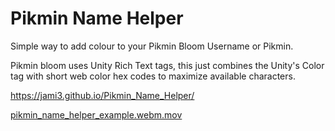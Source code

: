 # Pikmin Name Helper

Simple way to add colour to your Pikmin Bloom Username or Pikmin.

Pikmin bloom uses Unity Rich Text tags, this just combines the Unity's Color tag with short web color hex codes to maximize available characters.

https://jami3.github.io/Pikmin_Name_Helper/

[pikmin_name_helper_example.webm.mov](https://github.com/user-attachments/assets/33d8f0ab-cec4-4652-a016-31f8521eb605)

